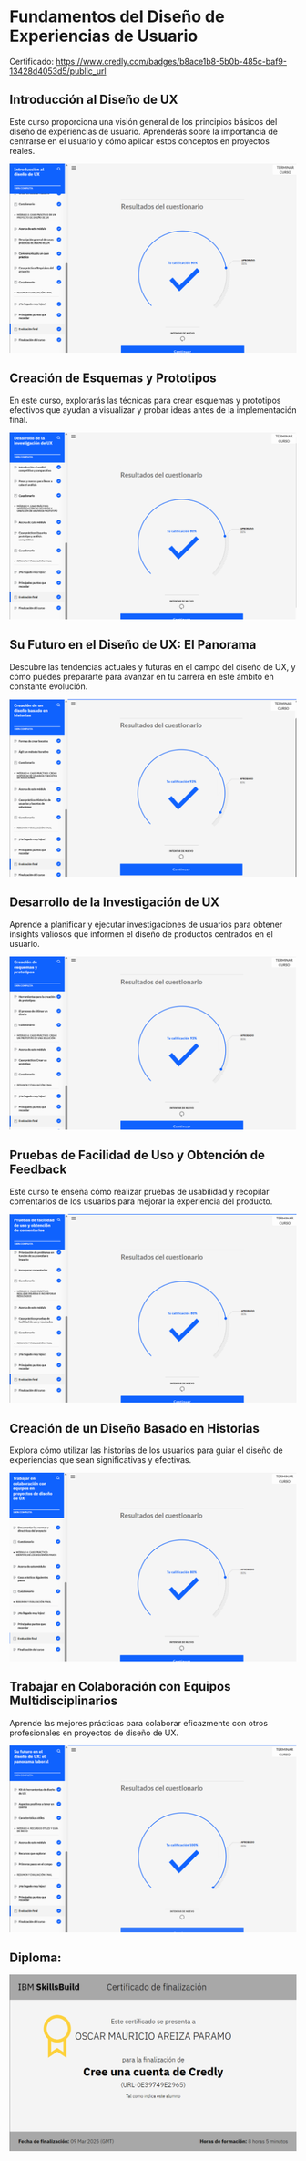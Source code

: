 # Fundamentos del Diseño de Experiencias de Usuario

Certificado: https://www.credly.com/badges/b8ace1b8-5b0b-485c-baf9-13428d4053d5/public_url

## Introducción al Diseño de UX
Este curso proporciona una visión general de los principios básicos del diseño de experiencias de usuario. Aprenderás sobre la importancia de centrarse en el usuario y cómo aplicar estos conceptos en proyectos reales.

![Logro Introducción al Diseño de UX](/recursos-adicionales/examen_1.png)

## Creación de Esquemas y Prototipos
En este curso, explorarás las técnicas para crear esquemas y prototipos efectivos que ayudan a visualizar y probar ideas antes de la implementación final.

![Logro Creación de Esquemas y Prototipos](/recursos-adicionales/examen_2.png)

## Su Futuro en el Diseño de UX: El Panorama
Descubre las tendencias actuales y futuras en el campo del diseño de UX, y cómo puedes prepararte para avanzar en tu carrera en este ámbito en constante evolución.

![Logro Su Futuro en el Diseño de UX](/recursos-adicionales/examen_3.png)

## Desarrollo de la Investigación de UX
Aprende a planificar y ejecutar investigaciones de usuarios para obtener insights valiosos que informen el diseño de productos centrados en el usuario.

![Logro Desarrollo de la Investigación de UX](/recursos-adicionales/examen_4.png)

## Pruebas de Facilidad de Uso y Obtención de Feedback
Este curso te enseña cómo realizar pruebas de usabilidad y recopilar comentarios de los usuarios para mejorar la experiencia del producto.

![Logro Pruebas de Facilidad de Uso](/recursos-adicionales/examen_5.png)

## Creación de un Diseño Basado en Historias
Explora cómo utilizar las historias de los usuarios para guiar el diseño de experiencias que sean significativas y efectivas.

![Logro Creación de un Diseño Basado en Historias](/recursos-adicionales/examen_6.png)

## Trabajar en Colaboración con Equipos Multidisciplinarios
Aprende las mejores prácticas para colaborar eficazmente con otros profesionales en proyectos de diseño de UX.

![Logro Trabajo en Colaboración](/recursos-adicionales/examen_7.png)


## Diploma:

![Diploma Creadly](/recursos-adicionales/certificado.png)